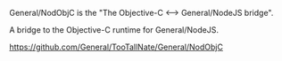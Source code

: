 General/NodObjC is the "The Objective-C <--> General/NodeJS bridge".

A bridge to the Objective-C runtime for General/NodeJS.

https://github.com/General/TooTallNate/General/NodObjC